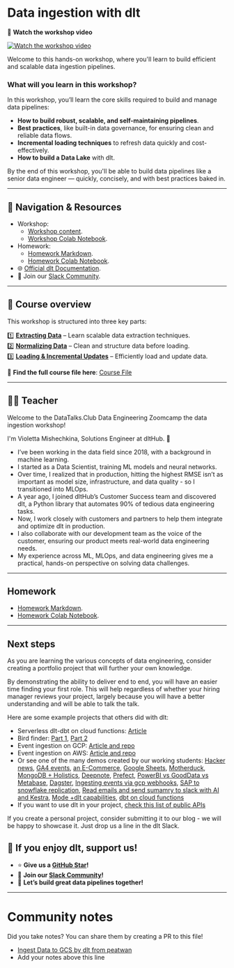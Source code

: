 # Data ingestion with dlt


🎥 **Watch the workshop video**

[![Watch the workshop video](https://markdown-videos-api.jorgenkh.no/youtube/pgJWP_xqO1g)](https://www.youtube.com/watch?v=pgJWP_xqO1g "Watch the workshop video")

Welcome to this hands-on workshop, where you'll learn to build efficient and scalable data ingestion pipelines.

### **What will you learn in this workshop?**  

In this workshop, you’ll learn the core skills required to build and manage data pipelines:  
- **How to build robust, scalable, and self-maintaining pipelines**.  
- **Best practices**, like built-in data governance, for ensuring clean and reliable data flows.  
- **Incremental loading techniques** to refresh data quickly and cost-effectively.  
- **How to build a Data Lake** with dlt.

By the end of this workshop, you'll be able to build data pipelines like a senior data engineer — quickly, concisely, and with best practices baked in.


--- 

## 📂 Navigation & Resources

- Workshop:
  - [Workshop content](data_ingestion_workshop.md).
  - [Workshop Colab Notebook](https://colab.research.google.com/drive/1FiAHNFenM8RyptyTPtDTfqPCi5W6KX_V?usp=sharing).
- Homework:
  - [Homework Markdown](dlt_homework.md).
  - [Homework Colab Notebook](https://colab.research.google.com/drive/1plqdl33K_HkVx0E0nGJrrkEUssStQsW7).
- 🌐 [Official dlt Documentation](https://dlthub.com/docs/intro).
- 💬 Join our [Slack Community](https://dlthub.com/community).

---

## 📖 Course overview
This workshop is structured into three key parts:

1️⃣ **[Extracting Data](data_ingestion_workshop.md#extracting-data)** – Learn scalable data extraction techniques.  
2️⃣ **[Normalizing Data](data_ingestion_workshop.md#normalizing-data)** – Clean and structure data before loading.  
3️⃣ **[Loading & Incremental Updates](data_ingestion_workshop.md#loading-data)** – Efficiently load and update data.  

📌 **Find the full course file here**: [Course File](data_ingestion_workshop.md)  

---

## 👩‍🏫 Teacher

Welcome to the DataTalks.Club Data Engineering Zoomcamp the data ingestion workshop!

I'm Violetta Mishechkina, Solutions Engineer at dltHub. 👋
- I’ve been working in the data field since 2018, with a background in machine learning.
- I started as a Data Scientist, training ML models and neural networks.
- Over time, I realized that in production, hitting the highest RMSE isn’t as important as model size, infrastructure, and data quality - so I transitioned into MLOps.
- A year ago, I joined dltHub’s Customer Success team and discovered dlt, a Python library that automates 90% of tedious data engineering tasks.
- Now, I work closely with customers and partners to help them integrate and optimize dlt in production.
- I also collaborate with our development team as the voice of the customer, ensuring our product meets real-world data engineering needs.
- My experience across ML, MLOps, and data engineering gives me a practical, hands-on perspective on solving data challenges.

---

## Homework

- [Homework Markdown](dlt_homework.md).
- [Homework Colab Notebook](https://colab.research.google.com/drive/1plqdl33K_HkVx0E0nGJrrkEUssStQsW7).

--- 
## Next steps

As you are learning the various concepts of data engineering, 
consider creating a portfolio project that will further your own knowledge.

By demonstrating the ability to deliver end to end, you will have an easier time finding your first role. 
This will help regardless of whether your hiring manager reviews your project, largely because you will have a better 
understanding and will be able to talk the talk.

Here are some example projects that others did with dlt:
- Serverless dlt-dbt on cloud functions: [Article](https://docs.getdbt.com/blog/serverless-dlt-dbt-stack)
- Bird finder: [Part 1](https://publish.obsidian.md/lough-on-data/blogs/bird-finder-via-dlt-i), [Part 2](https://publish.obsidian.md/lough-on-data/blogs/bird-finder-via-dlt-ii)
- Event ingestion on GCP: [Article and repo](https://dlthub.com/docs/blog/streaming-pubsub-json-gcp)
- Event ingestion on AWS: [Article and repo](https://dlthub.com/docs/blog/dlt-aws-taktile-blog)
- Or see one of the many demos created by our working students: [Hacker news](https://dlthub.com/docs/blog/hacker-news-gpt-4-dashboard-demo), 
[GA4 events](https://dlthub.com/docs/blog/ga4-internal-dashboard-demo), 
[an E-Commerce](https://dlthub.com/docs/blog/postgresql-bigquery-metabase-demo), 
[Google Sheets](https://dlthub.com/docs/blog/google-sheets-to-data-warehouse-pipeline), 
[Motherduck](https://dlthub.com/docs/blog/dlt-motherduck-demo), 
[MongoDB + Holistics](https://dlthub.com/docs/blog/MongoDB-dlt-Holistics), 
[Deepnote](https://dlthub.com/docs/blog/deepnote-women-wellness-violence-tends), 
[Prefect](https://dlthub.com/docs/blog/dlt-prefect),
[PowerBI vs GoodData vs Metabase](https://dlthub.com/docs/blog/semantic-modeling-tools-comparison),
[Dagster](https://dlthub.com/docs/blog/dlt-dagster),
[Ingesting events via gcp webhooks](https://dlthub.com/docs/blog/dlt-webhooks-on-cloud-functions-for-event-capture),
[SAP to snowflake replication](https://dlthub.com/docs/blog/sap-hana-to-snowflake-demo-blog),
[Read emails and send sumamry to slack with AI and Kestra](https://dlthub.com/docs/blog/dlt-kestra-demo-blog),
[Mode +dlt capabilities](https://dlthub.com/docs/blog/dlt-mode-blog),
[dbt on cloud functions](https://dlthub.com/docs/blog/dlt-dbt-runner-on-cloud-functions)
- If you want to use dlt in your project, [check this list of public APIs](https://dlthub.com/docs/blog/practice-api-sources)


If you create a personal project, consider submitting it to our blog - we will be happy to showcase it. Just drop us a line in the dlt Slack.



## **💛 If you enjoy dlt, support us!**  

* ⭐ **Give us a [GitHub Star](https://github.com/dlt-hub/dlt)!**  
* 💬 **Join our [Slack Community](https://dlthub.com/community)!**  
* 🚀 **Let’s build great data pipelines together!**  

---

# Community notes

Did you take notes? You can share them by creating a PR to this file!

* [Ingest Data to GCS by dlt from peatwan](https://github.com/peatwan/de-zoomcamp/tree/main/workshop/dlt/homework/load_to_gcs)
* Add your notes above this line

